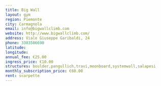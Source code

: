 ```yaml
---
title: Big Wall
layout: gym
region: Piemonte
city: Carmagnola
email: info@bigwallclimb.com
website: http://www.bigwallclimb.com/
address: Viale Giuseppe Garibaldi, 24
phone: 3383586698
latitude: 
longitude: 
annual_fee: €25.00
ingress_price: €10.00
structures: boulder,pangullich,travi,moonboard,systemwall,salapesi
monthly_subscription_price: €60.00
rent: scarpette
---
```


